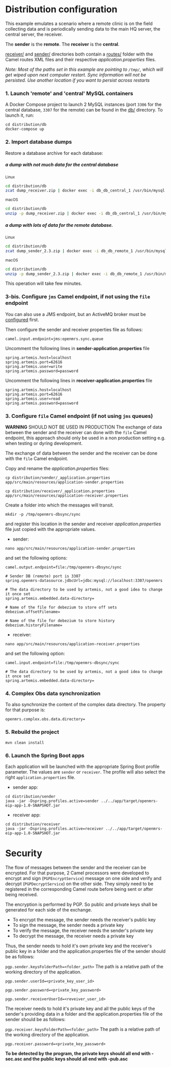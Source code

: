 # Distribution configuration

This example emulates a scenario where a remote clinic is on the field collecting data and is periodically sending data to the main HQ server, the central server, the receiver.

The **sender** is the **remote**. The **receiver** is the **central**.

[receiver/](./receiver) and [sender/](./sender) directories both contain a [routes/](./routes) folder with the Camel routes XML files and their respective _application.properties_ files.

_Note: Most of the paths set in this example are pointing to `/tmp/`, which will get wiped upon next computer restart. Sync information will not be persisted. Use another location if you want to persist across restarts_

### 1. Launch 'remote' and 'central' MySQL containers
A Docker Compose project to launch 2 MySQL instances (port `3306` for the central database, `3307` for the remote) can be found in the [db/](./db/) directory. To launch it, run:
```
cd distribution/db
docker-compose up
```

### 2. Import database dumps
Restore a database archive for each database:

##### a dump with not much data for the central database
<sub>Linux</sub>
```bash
cd distribution/db
zcat dump_receiver.zip | docker exec -i db_db_central_1 /usr/bin/mysql -u root --password=root openmrs
```
<sub>macOS</sub>
```bash
cd distribution/db
unzip -p dump_receiver.zip | docker exec -i db_db_central_1 /usr/bin/mysql -u root --password=root openmrs
```

##### a dump with lots of data for the remote database.
<sub>Linux</sub>
```bash
cd distribution/db
zcat dump_sender_2.3.zip | docker exec -i db_db_remote_1 /usr/bin/mysql -u root --password=root openmrs
```
<sub>macOS</sub>
```bash
cd distribution/db
unzip -p dump_sender_2.3.zip | docker exec -i db_db_remote_1 /usr/bin/mysql -u root --password=root openmrs
```

This operation will take few minutes.

### 3-bis. Configure `jms` Camel endpoint, if not using the `file` endpoint

You can also use a JMS endpoint, but an ActiveMQ broker must be [configured](../activemq_setup/README.md) first.

Then configure the sender and receiver properties file as follows:
```
camel.input.endpoint=jms:openmrs.sync.queue
```

Uncomment the following lines in **sender-application.properties** file
```
spring.artemis.host=localhost
spring.artemis.port=62616
spring.artemis.user=write
spring.artemis.password=password
```

Uncomment the following lines in **receiver-application.properties** file
```
spring.artemis.host=localhost
spring.artemis.port=62616
spring.artemis.user=read
spring.artemis.password=password
```

### 3. Configure `file` Camel endpoint (if not using `jms` queues)

**WARNING** SHOULD NOT BE USED IN PRODUCTION
The exchange of data between the sender and the receiver can done with the `file` Camel endpoint, this approach should
only be used in a non production setting e.g. when testing or dyring development.

The exchange of data between the sender and the receiver can be done with the `file` Camel endpoint.

Copy and rename the _application.properties_ files:
```
cp distribution/sender/_application.properties app/src/main/resources/application-sender.properties
```
```
cp distribution/receiver/_application.properties app/src/main/resources/application-receiver.properties
```

Create a folder into which the messages will transit.
```
mkdir -p /tmp/openmrs-dbsync/sync
```
and register this location in the sender and receiver _application.properties_ file just copied with the appropriate values.

- sender:
```
nano app/src/main/resources/application-sender.properties
```
and set the following options:
```
camel.output.endpoint=file:/tmp/openmrs-dbsync/sync
```
```
# Sender DB (remote) port is 3307
spring.openmrs-datasource.jdbcUrl=jdbc:mysql://localhost:3307/openmrs
```
```
# The data directory to be used by artemis, not a good idea to change it once set
spring.artemis.embedded.data-directory=
```
```
# Name of the file for debezium to store off sets
debezium.offsetFilename=
```
```
# Name of the file for debezium to store history
debezium.historyFilename=
```

- receiver:
```
nano app/src/main/resources/application-receiver.properties
```
and set the following option:
```
camel.input.endpoint=file:/tmp/openmrs-dbsync/sync
```
```
# The data directory to be used by artemis, not a good idea to change it once set
spring.artemis.embedded.data-directory=
```

### 4. Complex Obs data synchronization
To also synchronize the content of the complex data directory.
The property for that purpose is:
```
openmrs.complex.obs.data.directory=
```

### 5. Rebuild the project

```
mvn clean install
```

### 6. Launch the Spring Boot apps
Each application will be launched with the appropriate Spring Boot profile parameter. The values are `sender` or `receiver`. The profile will also select the right `application.properties` file.
- sender app:
 ```
cd distribution/sender
java -jar -Dspring.profiles.active=sender ../../app/target/openmrs-eip-app-1.0-SNAPSHOT.jar
```
- receiver app:
```
cd distribution/receiver
java -jar -Dspring.profiles.active=receiver ../../app/target/openmrs-eip-app-1.0-SNAPSHOT.jar
```

# Security
The flow of messages between the sender and the receiver can be encrypted. For that purpose, 2 Camel processors were developed to encrypt and sign (`PGPEncryptService`) message on one side and verify and decrypt (`PGPDecryptService`) on the other side. They simply need to be registered in the corresponding Camel route before being sent or after being received.

The encryption is performed by PGP. So public and private keys shall be generated for each side of the exchange.
* To encrypt the message, the sender needs the receiver's public key
* To sign the message, the sender needs a private key
* To verify the message, the receiver needs the sender's private key
* To decrypt the message, the receiver needs a private key

Thus, the sender needs to hold it's own private key and the receiver's public key in a folder and the application.properties file of the sender should be as follows:

`pgp.sender.keysFolderPath=<folder_path>` The path is a relative path of the working directory of the application.

`pgp.sender.userId=<private_key_user_id>`

`pgp.sender.password=<private_key_password>`

`pgp.sender.receiverUserId=<reveiver_user_id>`

The receiver needs to hold it's private key and all the public keys of the sender's providing data in a folder and the application.properties file of the sender should be as follows:

`pgp.receiver.keysFolderPath=<folder_path>` The path is a relative path of the working directory of the application.

`pgp.receiver.password=<private_key_password>`

**To be detected by the program, the private keys should all end with -sec.asc and the public keys should all end with -pub.asc**
